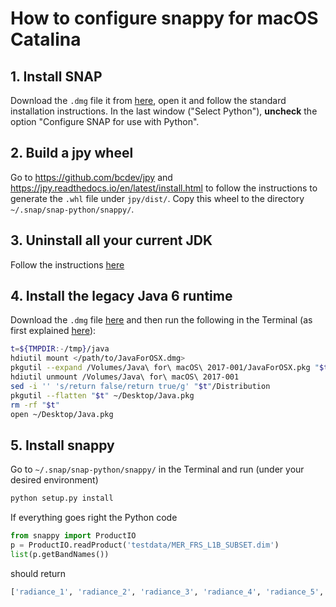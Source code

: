 # How to configure snappy for macOS Catalina

## 1. Install SNAP

Download the `.dmg` file it from [here](http://step.esa.int/main/download/snap-download/), open it and follow the standard installation instructions. In the last window ("Select Python"), **uncheck** the option "Configure SNAP for use with Python".

## 2. Build a jpy wheel

Go to https://github.com/bcdev/jpy  and https://jpy.readthedocs.io/en/latest/install.html to follow the instructions to generate the `.whl` file under `jpy/dist/`. Copy this wheel to the directory `~/.snap/snap-python/snappy/`.

## 3. Uninstall all your current JDK

Follow the instructions [here](https://docs.oracle.com/javase/10/install/installation-jdk-and-jre-macos.htm#JSJIG-GUID-F9183C70-2E96-40F4-9104-F3814A5A331F)

## 4. Install the legacy Java 6 runtime

Download the `.dmg` file [here](https://support.apple.com/kb/DL1572?locale=en_US) and then run the following in the Terminal (as first explained [here](https://apple.stackexchange.com/questions/375973/java-uninstalled-but-still-cannot-install-java-6-macos)):

```sh
t=${TMPDIR:-/tmp}/java
hdiutil mount </path/to/JavaForOSX.dmg>
pkgutil --expand /Volumes/Java\ for\ macOS\ 2017-001/JavaForOSX.pkg "$t"
hdiutil unmount /Volumes/Java\ for\ macOS\ 2017-001
sed -i '' 's/return false/return true/g' "$t"/Distribution
pkgutil --flatten "$t" ~/Desktop/Java.pkg
rm -rf "$t"
open ~/Desktop/Java.pkg
```

## 5. Install snappy

Go to  `~/.snap/snap-python/snappy/` in the Terminal and run (under your desired environment)

```sh
python setup.py install
```

If everything goes right the Python code

```python
from snappy import ProductIO
p = ProductIO.readProduct('testdata/MER_FRS_L1B_SUBSET.dim')
list(p.getBandNames())
```

should return

```sh
['radiance_1', 'radiance_2', 'radiance_3', 'radiance_4', 'radiance_5', 'radiance_6', 'radiance_7', 'radiance_8', 'radiance_9', 'radiance_10', 'radiance_11', 'radiance_12', 'radiance_13', 'radiance_14', 'radiance_15', 'l1_flags', 'detector_index']
```
